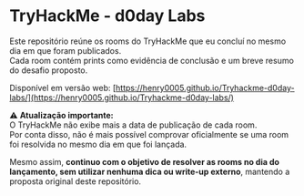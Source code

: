 # TryHackMe - d0day Labs

Este repositório reúne os rooms do TryHackMe que eu concluí no mesmo dia em que foram publicados.  
Cada room contém prints como evidência de conclusão e um breve resumo do desafio proposto.

Disponível em versão web: 
[https://henry0005.github.io/Tryhackme-d0day-labs/](https://henry0005.github.io/Tryhackme-d0day-labs/)

⚠️ **Atualização importante:**  
O TryHackMe não exibe mais a data de publicação de cada room.  
Por conta disso, não é mais possível comprovar oficialmente se uma room foi resolvida no mesmo dia em que foi lançada.

Mesmo assim, **continuo com o objetivo de resolver as rooms no dia do lançamento, sem utilizar nenhuma dica ou write-up externo**, mantendo a proposta original deste repositório.
